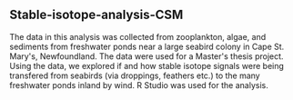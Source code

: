 ## Stable-isotope-analysis-CSM

The data in this analysis was collected from zooplankton, algae, and sediments from freshwater ponds near a large seabird colony in Cape St. Mary's, Newfoundland. The data were used for a Master's thesis project. Using the data, we explored if and how stable isotope signals were being transfered from seabirds (via droppings, feathers etc.) to the many freshwater ponds inland by wind. R Studio was used for the analysis.
